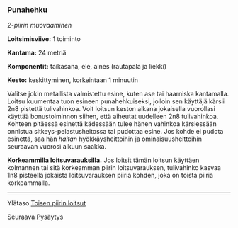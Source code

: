 ### Punahehku

*2-piirin muovaaminen*

**Loitsimisviive:** 1 toiminto

**Kantama:** 24 metriä

**Komponentit:** taikasana, ele, aines (rautapala ja liekki)

**Kesto:** keskittyminen, korkeintaan 1 minuutin

Valitse jokin metallista valmistettu esine, kuten ase tai haarniska kantamalla. Loitsu kuumentaa tuon esineen punahehkuiseksi, jolloin sen käyttäjä kärsii 2n8 pistettä tulivahinkoa. Voit loitsun keston aikana jokaisella vuorollasi käyttää bonustoiminnon siihen, että aiheutat uudelleen 2n8 tulivahinkoa. Kohteen pitäessä esinettä kädessään tulee hänen vahinkoa kärsiessään onnistua sitkeys-pelastusheitossa tai pudottaa esine. Jos kohde ei pudota esinettä, saa hän *haitan* hyökkäysheittoihin ja ominaisuusheittoihin seuraavan vuorosi alkuun saakka. 

**Korkeammilla loitsuvarauksilla.** Jos loitsit tämän loitsun käyttäen kolmannen tai sitä korkeamman piirin loitsuvarauksen, tulivahinko kasvaa 1n8 pisteellä jokaista loitsuvarauksen piiriä kohden, joka on toista piiriä korkeammalla.

----

Ylätaso [Toisen piirin loitsut](2_piirin_loitsut.md)

Seuraava [Pysäytys](Pysäytys.md)
